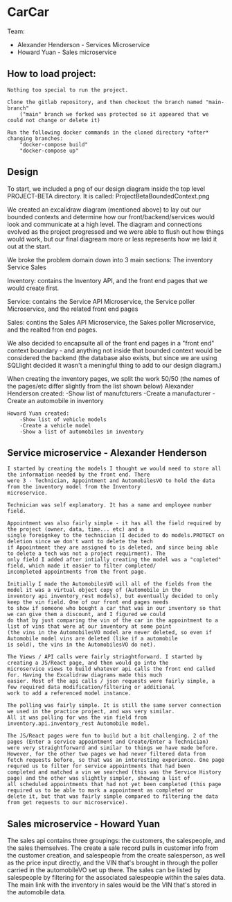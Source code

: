 # CarCar

Team:

* Alexander Henderson - Services Microservice
* Howard Yuan - Sales microservice

## How to load project:

    Nothing too special to run the project.

    Clone the gitlab repository, and then checkout the branch named "main-branch"
        ("main" branch we forked was protected so it appeared that we could not change or delete it)

    Run the following docker commands in the cloned directory *after* changing branches:
        "docker-compose build"
        "docker-compose up"

    

## Design

To start, we included a png of our design diagram inside the top level PROJECT-BETA directory. It is called:
ProjectBetaBoundedContext.png

We created an excalidraw diagram (mentioned above) to lay out our bounded contexts and determine how our front/backend/services
would look and communicate at a high level. The diagram and connections evolved as the project progressed and
we were able to flush out how things would work, but our final diagream more or less represents how we laid it 
out at the start.

We broke the problem domain down into 3 main sections:
    The inventory
    Service
    Sales

Inventory: contains the Inventory API, and the front end pages that we would create first. 

Service: contains the Service API Microservice, the Service poller Microservice, and the related front end pages

Sales: contins the Sales API Microservice, the Sakes poller Microservice, and the realted fron end pages.

We also decided to encapsulte all of the front end pages in a "front end" context boundary - and anything not inside that
bounded context would be considered the backend (the database also exists, but since we are using SQLlight decided it wasn't
a meningful thing to add to our design diagram.)

When creating the inventory pages, we split the work 50/50 (the names of the pages/etc differ slightly from
the list shown below)
    Alexander Henderson created:
        -Show list of manufcturers
        -Create a manufacturer
        -Create an automobile in inventory

    Howard Yuan created:
        -Show list of vehicle models
        -Create a vehicle model
        -Show a list of automobiles in inventory

## Service microservice - Alexander Henderson

    I started by creating the models I thought we would need to store all the information needed by the front end. There
    were 3 - Technician, Appointment and AutomobilesVO to hold the data from the inventory model from the Inventory 
    microservice. 

    Technician was self explanatory. It has a name and employee number field. 

    Appointment was also fairly simple - it has all the field required by the project (owner, data, time... etc) and a
    single foreignkey to the technician (I decided to do models.PROTECT on deletion since we don't want to delete the tech 
    if Appointment they are assigned to is deleted, and since being able to delete a tech was not a project requirment). The
    only field I added after intially creating the model was a "copleted" field, which made it easier to filter completed/
    incompleted appointments from the front page. 

    Initially I made the AutomobilesVO will all of the fields from the model it was a virtual object copy of (Automobile in the
    inventory api inventory_rest models), but eventually decided to only keep the vin field. One of our front end pages needs 
    to show if someone who bought a car that was in our inventory so that we can give them a discount, and I figured we could 
    do that by just comparing the vin of the car in the appointment to a list of vins that were at our inventory at some point 
    (the vins in the AutomobilesVO model are never deleted, so even if Automobile model vins are deleted (like if a automobile 
    is sold), the vins in the AutomobilesVO do not).

    The Views / API calls were fairly striaghtforward. I started by creating a JS/React page, and then would go into the 
    microservice views to build whatever api calls the front end called for. Having the Excalidraw diagrams made this much
    easier. Most of the api calls / json requests were fairly simple, a few required data modification/filtering or additional
    work to add a referenced model instance.

    The polling was fairly simple. It is still the same server connection we used in the practice project, and was very similar.
    All it was polling for was the vin field from inventory.api.inventory_rest Automobile model. 

    The JS/React pages were fun to build but a bit challenging. 2 of the pages (Enter a service appointment and Create/Enter a Technician)
    were very straightforward and similar to things we have made before. However, for the other two pages we had never filtered data from 
    fetch requests before, so that was an interesting experience. One page requred us to filter for service appointments that had been
    completed and matched a vin we searched (this was the Service History page) and the other was slightly simpler, showing a list of
    all scheduled appointments that had not yet been completed (this page required us to be able to mark a appointment as completed or
    delete it, but that was fairly simple compared to filtering the data from get requests to our microservice).

## Sales microservice - Howard Yuan

The sales api contains three groupings: the customers, the salespeople, and the sales themselves. The create a sale record pulls in customer info from the customer creation, and salespeople from the create salesperson, as well as the price input directly, and the VIN that's brought in through the poller carried in the automobileVO set up there. The sales can be listed by salespeople by filtering for the associated salespeople within the sales data. The main link with the inventory in sales would be the VIN that's stored in the automobile data.